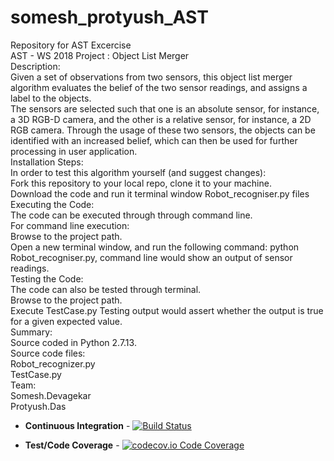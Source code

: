 # somesh_protyush_AST
Repository for AST Excercise<br />
AST - WS 2018 Project : Object List Merger<br />
Description:<br />
Given a set of observations from two sensors, this object list merger algorithm evaluates the belief of the two sensor readings, and assigns a label to the objects.<br />
The sensors are selected such that one is an absolute sensor, for instance, a 3D RGB-D camera, and the other is a relative sensor, for instance, a 2D RGB camera. Through the usage of these two sensors, the objects can be identified with an increased belief, which can then be used for further processing in user application.<br />
Installation Steps:<br />
In order to test this algorithm yourself (and suggest changes):<br />
    Fork this repository to your local repo, clone it to your machine.<br />
    Download the code and run it terminal window Robot_recogniser.py files<br />
Executing the Code:<br />
The code can be executed through through command line.<br />
For command line execution:<br />
    Browse to the project path.<br />
    Open a new terminal window, and run the following command: python Robot_recogniser.py, command line would show an output of sensor readings.<br />
Testing the Code:<br />
The code can also be tested through terminal.<br />
    Browse to the project path.<br />
    Execute TestCase.py Testing output would assert whether the output is true for a given expected value.<br />
Summary:<br />
Source coded in Python 2.7.13.<br />
Source code files:<br />
  Robot_recognizer.py<br />
  TestCase.py<br />
Team:<br />
    Somesh.Devagekar<br />
    Protyush.Das<br />
    
+ **Continuous Integration** - [![Build Status](https://travis-ci.com/someshdev/somesh_protyush_AST.svg?branch=master)](https://travis-ci.com/someshdev/somesh_protyush_AST)

+ **Test/Code Coverage** - [![codecov.io Code Coverage](https://img.shields.io/codecov/c/github/someshdev/somesh_protyush_AST.svg?maxAge=2592000)](https://codecov.io/github/someshdev/somesh_protyush_AST?branch=master)
